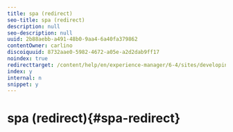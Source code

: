 ```yaml
---
title: spa (redirect)
seo-title: spa (redirect)
description: null
seo-description: null
uuid: 2b88aebb-a491-48b0-9aa4-6a40fa379862
contentOwner: carlino
discoiquuid: 8732aae0-5982-4672-a05e-a2d2dab9ff17
noindex: true
redirecttarget: /content/help/en/experience-manager/6-4/sites/developing/using/reference-materials
index: y
internal: n
snippet: y
---
```


# spa (redirect){#spa-redirect}

